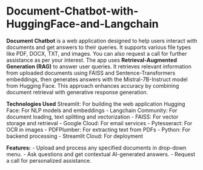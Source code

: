 # Document-Chatbot-with-HuggingFace-and-Langchain
**Document Chatbot** is a web application designed to help users interact with documents and get answers to their queries. 
    It supports various file types like PDF, DOCX, TXT, and images. You can also request a call for further assistance as per your interest.
    The app uses **Retrieval-Augmented Generation (RAG)** to answer user queries. 
    It retrieves relevant information from uploaded documents using FAISS and Sentence-Transformers embeddings, then generates answers with the Mistral-7B-Instruct model from Hugging Face. 
    This approach enhances accuracy by combining document retrieval with generative response generation.
    
   **Technologies Used**
   Streamlit: For building the web application
   Hugging Face: For NLP models and embeddings
    - Langchain Community: For document loading, text splitting and vectorization
    - FAISS: For vector storage and retrieval
    - Google Cloud: For email services
    - Pytesseract: For OCR in images
    - PDFPlumber: For extracting text from PDFs
    - Python: For backend processing
    - Streamlit Cloud: For deployment
             
**Features:**
    - Upload and process any specified documents in drop-down menu.
    - Ask questions and get contextual AI-generated answers.
    - Request a call for personalized assistance.
             
